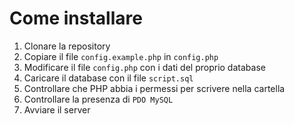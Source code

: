 # Come installare
1. Clonare la repository
2. Copiare il file `config.example.php` in `config.php`
3. Modificare il file `config.php` con i dati del proprio database
4. Caricare il database con il file `script.sql`
5. Controllare che PHP abbia i permessi per scrivere nella cartella
6. Controllare la presenza di `PDO MySQL`
7. Avviare il server
